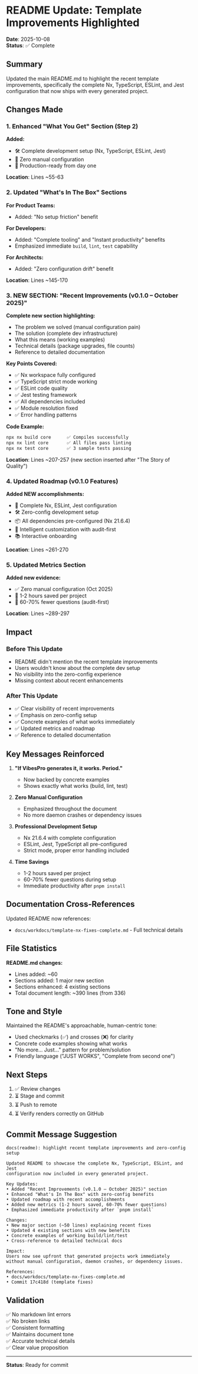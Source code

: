 # README Update: Template Improvements Highlighted

**Date**: 2025-10-08  
**Status**: ✅ Complete

## Summary

Updated the main README.md to highlight the recent template improvements, specifically the complete Nx, TypeScript, ESLint, and Jest configuration that now ships with every generated project.

## Changes Made

### 1. Enhanced "What You Get" Section (Step 2)

**Added:**
- 🛠️ Complete development setup (Nx, TypeScript, ESLint, Jest)
- 🎯 Zero manual configuration
- 🔄 Production-ready from day one

**Location**: Lines ~55-63

### 2. Updated "What's In The Box" Sections

**For Product Teams:**
- Added: "No setup friction" benefit

**For Developers:**
- Added: "Complete tooling" and "Instant productivity" benefits
- Emphasized immediate `build`, `lint`, `test` capability

**For Architects:**
- Added: "Zero configuration drift" benefit

**Location**: Lines ~145-170

### 3. NEW SECTION: "Recent Improvements (v0.1.0 – October 2025)"

**Complete new section highlighting:**
- The problem we solved (manual configuration pain)
- The solution (complete dev infrastructure)
- What this means (working examples)
- Technical details (package upgrades, file counts)
- Reference to detailed documentation

**Key Points Covered:**
- ✅ Nx workspace fully configured
- ✅ TypeScript strict mode working
- ✅ ESLint code quality
- ✅ Jest testing framework
- ✅ All dependencies included
- ✅ Module resolution fixed
- ✅ Error handling patterns

**Code Example:**
```bash
npx nx build core      ✅ Compiles successfully
npx nx lint core       ✅ All files pass linting  
npx nx test core       ✅ 3 sample tests passing
```

**Location**: Lines ~207-257 (new section inserted after "The Story of Quality")

### 4. Updated Roadmap (v0.1.0 Features)

**Added NEW accomplishments:**
- 🎯 Complete Nx, ESLint, Jest configuration
- 🛠️ Zero-config development setup
- 📦 All dependencies pre-configured (Nx 21.6.4)
- 🎨 Intelligent customization with audit-first
- 📚 Interactive onboarding

**Location**: Lines ~261-270

### 5. Updated Metrics Section

**Added new evidence:**
- ✅ Zero manual configuration (Oct 2025)
- 🔧 1-2 hours saved per project
- 🎨 60-70% fewer questions (audit-first)

**Location**: Lines ~289-297

## Impact

### Before This Update
- README didn't mention the recent template improvements
- Users wouldn't know about the complete dev setup
- No visibility into the zero-config experience
- Missing context about recent enhancements

### After This Update
- ✅ Clear visibility of recent improvements
- ✅ Emphasis on zero-config setup
- ✅ Concrete examples of what works immediately
- ✅ Updated metrics and roadmap
- ✅ Reference to detailed documentation

## Key Messages Reinforced

1. **"If VibesPro generates it, it works. Period."**
   - Now backed by concrete examples
   - Shows exactly what works (build, lint, test)

2. **Zero Manual Configuration**
   - Emphasized throughout the document
   - No more daemon crashes or dependency issues

3. **Professional Development Setup**
   - Nx 21.6.4 with complete configuration
   - ESLint, Jest, TypeScript all pre-configured
   - Strict mode, proper error handling included

4. **Time Savings**
   - 1-2 hours saved per project
   - 60-70% fewer questions during setup
   - Immediate productivity after `pnpm install`

## Documentation Cross-References

Updated README now references:
- `docs/workdocs/template-nx-fixes-complete.md` - Full technical details

## File Statistics

**README.md changes:**
- Lines added: ~60
- Sections added: 1 major new section
- Sections enhanced: 4 existing sections
- Total document length: ~390 lines (from 336)

## Tone and Style

Maintained the README's approachable, human-centric tone:
- Used checkmarks (✅) and crosses (❌) for clarity
- Concrete code examples showing what works
- "No more... Just..." pattern for problem/solution
- Friendly language ("JUST WORKS", "Complete from second one")

## Next Steps

1. ✅ Review changes
2. ⏳ Stage and commit
3. ⏳ Push to remote
4. ⏳ Verify renders correctly on GitHub

## Commit Message Suggestion

```
docs(readme): highlight recent template improvements and zero-config setup

Updated README to showcase the complete Nx, TypeScript, ESLint, and Jest
configuration now included in every generated project.

Key Updates:
• Added "Recent Improvements (v0.1.0 – October 2025)" section
• Enhanced "What's In The Box" with zero-config benefits
• Updated roadmap with recent accomplishments
• Added new metrics (1-2 hours saved, 60-70% fewer questions)
• Emphasized immediate productivity after `pnpm install`

Changes:
• New major section (~50 lines) explaining recent fixes
• Updated 4 existing sections with new benefits
• Concrete examples of working build/lint/test
• Cross-reference to detailed technical docs

Impact:
Users now see upfront that generated projects work immediately
without manual configuration, daemon crashes, or dependency issues.

References:
• docs/workdocs/template-nx-fixes-complete.md
• Commit 17c418d (template fixes)
```

## Validation

✅ No markdown lint errors  
✅ No broken links  
✅ Consistent formatting  
✅ Maintains document tone  
✅ Accurate technical details  
✅ Clear value proposition  

---

**Status**: Ready for commit
